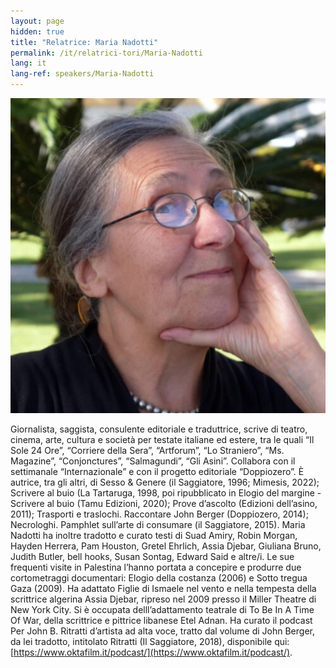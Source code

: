 ```yaml
---
layout: page
hidden: true
title: "Relatrice: Maria Nadotti"
permalink: /it/relatrici-tori/Maria-Nadotti
lang: it
lang-ref: speakers/Maria-Nadotti
---
```


![Maria Nadotti](/assets/speakers/Maria-Nadotti.jpg)

Giornalista, saggista, consulente editoriale e traduttrice, scrive di teatro, cinema, arte, cultura e società per testate italiane ed estere, tra le quali “Il Sole 24 Ore”, “Corriere della Sera”, “Artforum”, “Lo Straniero”, “Ms. Magazine”, “Conjonctures”, “Salmagundi”, “Gli Asini”. Collabora con il settimanale “Internazionale” e con il progetto editoriale “Doppiozero”. È autrice, tra gli altri, di Sesso & Genere (il Saggiatore, 1996; Mimesis, 2022); Scrivere al buio (La Tartaruga, 1998, poi ripubblicato in Elogio del margine - Scrivere al buio (Tamu Edizioni, 2020); Prove d’ascolto (Edizioni dell’asino, 2011); Trasporti e traslochi. Raccontare John Berger (Doppiozero, 2014); Necrologhi. Pamphlet sull’arte di consumare (il Saggiatore, 2015). Maria Nadotti ha inoltre tradotto e curato testi di Suad Amiry, Robin Morgan, Hayden Herrera, Pam Houston, Gretel Ehrlich, Assia Djebar, Giuliana Bruno, Judith Butler, bell hooks, Susan Sontag, Edward Said e altre/i. Le sue frequenti visite in Palestina l’hanno portata a concepire e produrre due cortometraggi documentari: Elogio della costanza (2006) e Sotto tregua Gaza (2009). Ha adattato Figlie di Ismaele nel vento e nella tempesta della scrittrice algerina Assia Djebar, ripreso nel 2009 presso il Miller Theatre di New York City. Si è occupata delll’adattamento teatrale di To Be In A Time Of War, della scrittrice e pittrice libanese Etel Adnan. Ha curato il podcast Per John B. Ritratti d’artista ad alta voce, tratto dal volume di John Berger, da lei tradotto, intitolato Ritratti (Il Saggiatore, 2018), disponibile qui: [https://www.oktafilm.it/podcast/](https://www.oktafilm.it/podcast/). 
